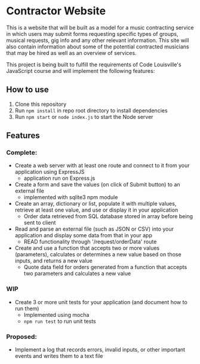 # Contractor Website

This is a website that will be built as a model for a music contracting service in which users may submit forms requesting specific types of groups, musical requests, gig info and 
any other relevant information. This site will also contain information about some of the potential contracted musicians that may be hired as well as an overview of 
services.

This project is being built to fulfill the requirements of Code Louisville's JavaScript course and will implement the following features:

## How to use
1. Clone this repository
2. Run `npm install` in repo root directory to install dependencies
3. Run `npm start` or `node index.js` to start the Node server

## Features
### Complete: 
- Create a web server with at least one route and connect to it from your application using ExpressJS 
    - application run on Express.js
- Create a form and save the values (on click of Submit button) to an external file 
    - implemented with sqlite3 npm module
- Create an array, dictionary or list, populate it with multiple values, retrieve at least one value, and use or display it in your application 
    - Order data retrieved from SQL database stored in array before being sent to client
- Read and parse an external file (such as JSON or CSV) into your application and display some data from that in your app 
    - READ functionality through '/request/orderData' route
- Create and use a function that accepts two or more values (parameters), calculates or determines a new value based on those inputs, and returns a new value
    - Quote data field for orders generated from a function that accepts two parameters and calculates a new value

### WIP
- Create 3 or more unit tests for your application (and document how to run them)
    - Implemented using mocha
    - `npm run test` to run unit tests


### Proposed:

- Implement a log that records errors, invalid inputs, or other important events and writes them to a text file


